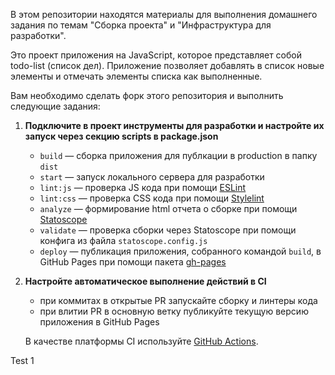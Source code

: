 В этом репозитории находятся материалы для выполнения домашнего задания по темам "Сборка проекта" и "Инфраструктура для разработки".

Это проект приложения на JavaScript, которое представляет собой todo-list (список дел). Приложение позволяет добавлять в список новые элементы и отмечать элементы списка как выполненные.

Вам необходимо сделать форк этого репозитория и выполнить следующие задания:

1. **Подключите в проект инструменты для разработки и настройте их запуск через секцию scripts в package.json**

   - `build` — cборка приложения для публкации в production в папку `dist`
   - `start` — запуск локального сервера для разработки
   - `lint:js` — проверка JS кода при помощи [ESLint](https://eslint.org)
   - `lint:css` — проверка CSS кода при помощи [Stylelint](https://stylelint.io)
   - `analyze` — формирование html отчета о сборке при помощи [Statoscope](http://statoscope.tech)
   - `validate` — проверка сборки через Statoscope при помощи конфига из файла `statoscope.config.js`
   - `deploy` — публикация приложения, собранного командой `build`, в GitHub Pages при помощи пакета [gh-pages](https://www.npmjs.com/package/gh-pages)

2. **Настройте автоматическое выполнение действий в CI**
   - при коммитах в открытые PR запускайте сборку и линтеры кода
   - при влитии PR в основную ветку публикуйте текущую версию приложения в GitHub Pages

   В качестве платформы CI используйте [GitHub Actions](https://docs.github.com/en/actions).

Test
1
